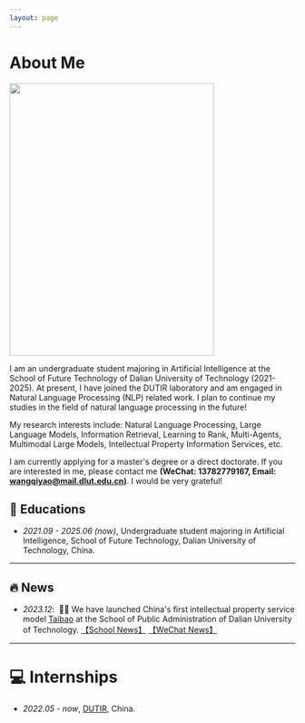 ```yaml
---
layout: page
---
```


# About Me

<img src="https://github.com/Mathsion2/mathsion2.github.io/wqy.png" class="floatpic" width="360" height="480">

I am an undergraduate student majoring in Artificial Intelligence at the School of Future Technology of Dalian University of Technology (2021-2025). At present, I have joined the DUTIR laboratory and am engaged in Natural Language Processing (NLP) related work. I plan to continue my studies in the field of natural language processing in the future!

My research interests include: Natural Language Processing, Large Language Models, Information Retrieval, Learning to Rank, Multi-Agents, Multimodal Large Models, Intellectual Property Information Services, etc.

I am currently applying for a master's degree or a direct doctorate. If you are interested in me, please contact me <strong><span>(WeChat: 13782779167, Email: wangqiyao@mail.dlut.edu.cn)</span></strong>. I would be very grateful!

## 📖 Educations
- *2021.09 - 2025.06 (now)*, Undergraduate student majoring in Artificial Intelligence, School of Future Technology, Dalian University of Technology, China. 

---

## 🔥 News
- *2023.12*: &nbsp;🎉🎉 We have launched China's first intellectual property service model <a href="https://taibao-ip.help">Taibao</a> at the School of Public Administration of Dalian University of Technology. [【School News】](https://spap.dlut.edu.cn/info/1123/4095.htm) [【WeChat News】](https://mp.weixin.qq.com/s/zmPpAWnxxIC0g1trD3sCrQ)

---

# 💻 Internships
- *2022.05 - now*, [DUTIR](https://ir.dlut.edu.cn/), China.

